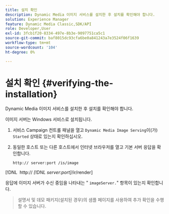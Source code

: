 ```yaml
---
title: 설치 확인
description: Dynamic Media 이미지 서비스를 설치한 후 설치를 확인해야 합니다.
solution: Experience Manager
feature: Dynamic Media Classic,SDK/API
role: Developer,User
exl-id: 3fcb1f20-8334-497e-8b3e-9097751ca5c1
source-git-commit: baf8015dc93cfa6be0a841243a7e3524f06f1639
workflow-type: tm+mt
source-wordcount: '104'
ht-degree: 0%

---
```


# 설치 확인 {#verifying-the-installation}

Dynamic Media 이미지 서비스를 설치한 후 설치를 확인해야 합니다.

이미지 서버는 Windows 서비스로 설치됩니다.

1. 서비스 Campaign 컨트롤 패널을 열고 `Dynamic Media Image Serving`이(가) `Started` 상태로 있는지 확인하십시오.
1. 동일한 호스트 또는 다른 호스트에서 인터넷 브라우저를 열고 기본 서버 응답을 확인합니다.

   `http:// server:port /is/image`

[!DNL &#x200B; http:// *[!DNL server:port]*/ir/render]

응답에 이미지 서버가 수신 중임을 나타내는 &quot; `imageServer.`&quot; 항목이 있는지 확인합니다.

>설명서 및 데모 패키지(설치된 경우)의 샘플 페이지를 사용하여 추가 확인을 수행할 수 있습니다.
